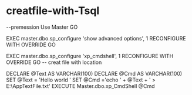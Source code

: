 # creatfile-with-Tsql

--premession
Use Master
GO

EXEC master.dbo.sp_configure 'show advanced options', 1
RECONFIGURE WITH OVERRIDE
GO

EXEC master.dbo.sp_configure 'xp_cmdshell', 1
RECONFIGURE WITH OVERRIDE
GO
-- creat file with location 



DECLARE @Text AS VARCHAR(100)
DECLARE @Cmd AS VARCHAR(100)
SET @Text = 'Hello world '
SET @Cmd ='echo ' +  @Text + ' > E:\AppTextFile.txt'
EXECUTE Master.dbo.xp_CmdShell  @Cmd
